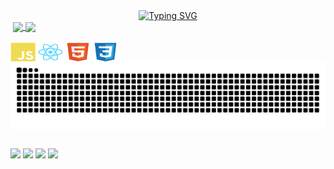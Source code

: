 <div align="center">
 <a href="https://git.io/typing-svg"><img src="https://readme-typing-svg.demolab.com?font=Fira+Code&size=25&pause=100&color=1A66BE&background=4040FF00&center=true&vCenter=true&multiline=true&width=435&height=90&lines=%2B+Hello!+I'm+Tata!+%2B+;+Welcome+to+my+profile!" alt="Typing SVG" /></a>
  </a>
</div>

<img align="center" alt="" src="./src/header-gif.gif">
<a href="https://github.com/tata-oliver-dev/github-readme-stats">
  <img height=200 align="center" src="https://github-readme-stats.vercel.app/api?username=tata-oliver-dev&show_icons=true&theme=tokyonight" />
  <img height=200 align="center" src="https://github-readme-stats.vercel.app/api/top-langs?username=tata-oliver-dev&show_icons=true&theme=tokyonight" />
</a>

<div style="display: inline_block"><br>
  <img align="center" alt="Tata-Js" height="30" width="40" src="https://raw.githubusercontent.com/devicons/devicon/master/icons/javascript/javascript-plain.svg">
  <img align="center" alt="Tata-React" height="30" width="40" src="https://raw.githubusercontent.com/devicons/devicon/master/icons/react/react-original.svg">
  <img align="center" alt="Tata-HTML" height="30" width="40" src="https://raw.githubusercontent.com/devicons/devicon/master/icons/html5/html5-original.svg">
  <img align="center" alt="Tata-CSS" height="30" width="40" src="https://raw.githubusercontent.com/devicons/devicon/master/icons/css3/css3-original.svg">
</div>

<picture align="center">
  <source media="(prefers-color-scheme: tokyonight)" srcset="https://raw.githubusercontent.com/tata-oliver-dev/tata-oliver-dev/output/github-contribution-grid-snake-dark.svg">
  <source media="(prefers-color-scheme: dark)" srcset="https://raw.githubusercontent.com/tata-oliver-dev/tata-oliver-dev/output/github-contribution-grid-snake-dark.svg">
  <img align="center" alt="github contribution grid snake animation" src="https://raw.githubusercontent.com/tata-oliver-dev/tata-oliver-dev/output/github-contribution-grid-snake.svg">
</picture>
 
 ##
 
<div> 
  <a href="https://www.youtube.com/@meuqueridouniverso" target="_blank"><img src="https://img.shields.io/badge/YouTube-FF0000?style=flat&logo=youtube&logoColor=white" target="_blank"></a>
  <a href="https://instagram.com/tata.oliver" target="_blank"><img src="https://img.shields.io/badge/-Instagram-%23E4405F?style=flat&logo=instagram&logoColor=purple" target="_blank"></a>
  <a href = "mailto:osj.thalita@gmail.com"><img src="https://img.shields.io/badge/-Gmail-%23333?style=flat&logo=gmail&logoColor=red" target="_blank"></a>
  <a href="https://www.linkedin.com/in/thalitaoliveira-dev/" target="_blank"><img src="https://img.shields.io/badge/-LinkedIn-%230077B5?style=flat&logo=linkedin&logoColor=white" target="_blank"></a> 
  
</div>

